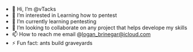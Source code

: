 - 👋 Hi, I’m @vTacks
- 👀 I’m interested in Learning how to pentest
- 🌱 I’m currently learning pentesting
- 💞️ I’m looking to collaborate on any project that helps develope my skills
- 📫 How to reach me email @logan_brinegar@icloud.com
- ⚡ Fun fact: ants build graveyards

<!---
vTacks/vTacks is a ✨ special ✨ repository because its `README.md` (this file) appears on your GitHub profile.
You can click the Preview link to take a look at your changes.
--->
